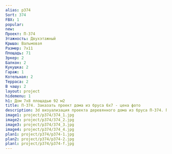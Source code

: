 ```yaml
---
alias: p374
Sort: 374
FBX: 1
popular: 
new: 
Проект: П-374
Этажность: Двухэтажный
Крыша: Вальмовая
Размер: 7х11
Площадь: 71
Эркер: 2
Балкон: 2
Кукушка: 2
Гараж: 1
Котельная: 2
Терраса: 2
В чашу: 2
layout: project
hidemenu: 1
h1: Дом 7х8 площадью 92 м2
title: П-374. Заказать проект дома из бруса 6х7 - цена фото
description: 3d визуализация проекта деревянного дома из бруса П-374. Площадь 71 м2, размер 6х7. Вы можете внести любые изменения в проект.
image1: project/p374/374_1.jpg
image2: project/p374/374_2.jpg
image3: project/p374/374_3.jpg
image4: project/p374/374_4.jpg
plan1: project/p374/p374-1.jpg
plan2: project/p374/p374-2.jpg
planl: project/p374/p374-f.jpg
---
```

